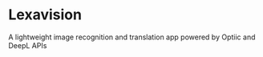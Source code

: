 # Lexavision

A lightweight image recognition and translation app powered by Optiic and DeepL APIs

